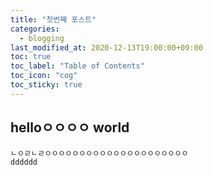 ```yaml
---
title: "첫번째 포스트"
categories: 
  - blogging
last_modified_at: 2020-12-13T19:00:00+09:00
toc: true
toc_label: "Table of Contents"
toc_icon: "cog"
toc_sticky: true
---
```


## helloㅇㅇㅇㅇ world
    
    ㄴㅇㄹㄴㄹㅇㅇㅇㅇㅇㅇㅇㅇㅇㅇㅇㅇㅇㅇㅇㅇㅇㅇㅇㅇㅇ
    dddddd